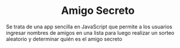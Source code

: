 <h1 align="center"> Amigo Secreto </h1>

<p align="left"> Se trata de una app sencilla en JavaScript que permite a los usuarios ingresar nombres de amigos en una lista para luego realizar un sorteo aleatorio y determinar quién es el amigo secreto </p>
